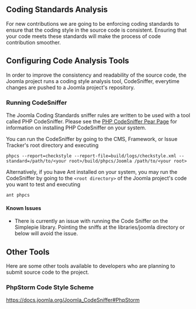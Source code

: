 ## Coding Standards Analysis

For new contributions we are going to be enforcing coding standards to ensure that the coding style in the source code is consistent. Ensuring that your code meets these standards will make the process of code contribution smoother.

## Configuring Code Analysis Tools

In order to improve the consistency and readability of the source code, the Joomla project runs a coding style analysis tool, CodeSniffer, everytime changes are pushed to a Joomla project's repository. 

### Running CodeSniffer

The Joomla Coding Standards sniffer rules are written to be used with a tool called PHP CodeSniffer. Please see the [PHP CodeSniffer Pear
Page](http://pear.php.net/package/PHP_CodeSniffer) for information on
installing PHP CodeSniffer on your system.

You can run the CodeSniffer by going to the CMS, Framework, or Issue Tracker's root directory and executing 

```
phpcs --report=checkstyle --report-file=build/logs/checkstyle.xml --standard=/path/to/<your root>/build/phpcs/Joomla /path/to/<your root>
```

Alternatively, if you have Ant installed on your system, you may run the CodeSniffer by going to the `<root directory>` of the Joomla project's code you want to test and executing

```
ant phpcs
```

#### Known Issues

-   There is currently an issue with running the Code Sniffer on the
    Simplepie library. Pointing the sniffs at the libraries/joomla
    directory or below will avoid the issue.

## Other Tools

Here are some other tools available to developers who are planning to submit source code to the project.

### PhpStorm Code Style Scheme

https://docs.joomla.org/Joomla_CodeSniffer#PhpStorm
